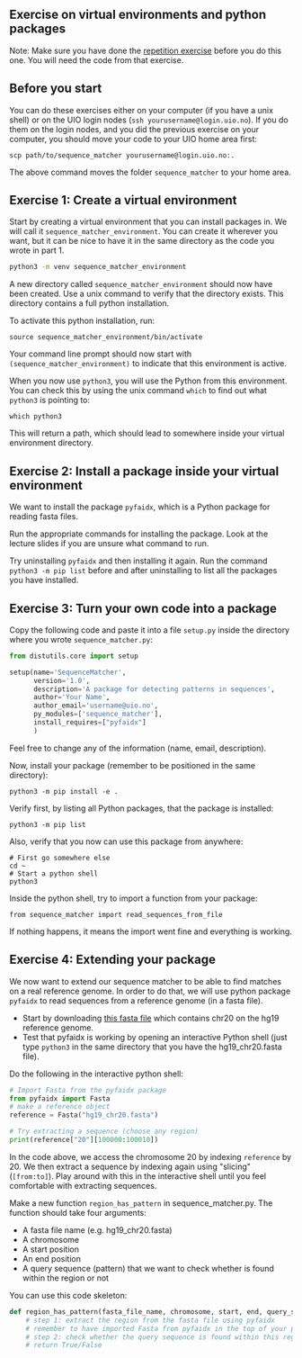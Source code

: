 

## Exercise on virtual environments and python packages

Note: Make sure you have done the [repetition exercise](../repetition) before you do this one. You will need the code from that exercise.


## Before you start
You can do these exercises either on your computer (if you have a unix shell) or on the UIO login nodes (`ssh yourusername@login.uio.no`). If you do them on the login nodes, and you did the previous exercise on your computer, you should move your code to your UIO home area first:
```
scp path/to/sequence_matcher yourusername@login.uio.no:.
```

The above command moves the folder `sequence_matcher` to your home area.


## Exercise 1: Create a virtual environment
Start by creating a virtual environment that you can install packages in. We will call it `sequence_matcher_environment`. You can create it wherever you want, but it can be nice to have it in the same directory as the code you wrote in part 1.

```bash
python3 -m venv sequence_matcher_environment
```

A new directory called `sequence_matcher_environment` should now have been created. Use a unix command to verify that the directory exists. This directory contains a full python installation. 

To activate this python installation, run:
```
source sequence_matcher_environment/bin/activate
```

Your command line prompt should now start with `(sequence_matcher_environment)` to indicate that this environment is active.

When you now use `python3`, you will use the Python from this environment. You can check this by using the unix command `which` to find out what `python3` is pointing to:

```
which python3
```

This will return a path, which should lead to somewhere inside your virtual environment directory.


## Exercise 2: Install a package inside your virtual environment
We want to install the package `pyfaidx`, which is a Python package for reading fasta files.

Run the appropriate commands for installing the package. Look at the lecture slides if you are unsure what command to run.

Try uninstalling `pyfaidx` and then installing it again. Run the command `python3 -m pip list` before and after uninstalling to list all the packages you have installed.

## Exercise 3: Turn your own code into a package
Copy the following code and paste it into a file `setup.py` inside the directory where you wrote `sequence_matcher.py`:

```python
from distutils.core import setup

setup(name='SequenceMatcher',
      version='1.0',
      description='A package for detecting patterns in sequences',
      author='Your Name',
      author_email='username@uio.no',
      py_modules=['sequence_matcher'],
      install_requires=["pyfaidx"]
      )
```

Feel free to change any of the information (name, email, description).

Now, install your package (remember to be positioned in the same directory):

```
python3 -m pip install -e .
```

Verify first, by listing all Python packages, that the package is installed:

```
python3 -m pip list
```

Also, verify that you now can use this package from anywhere:
```
# First go somewhere else
cd ~
# Start a python shell
python3
```
Inside the python shell, try to import a function from your package:
```
from sequence_matcher import read_sequences_from_file
```

If nothing happens, it means the import went fine and everything is working.


## Exercise 4: Extending your package
We now want to extend our sequence matcher to be able to find matches on a real reference genome. In order to do that, we will use python package `pyfaidx` to read sequences from a reference genome (in a fasta file).

* Start by downloading [this fasta file](hg19_chr20.fasta) which contains chr20 on the hg19 reference genome.
* Test that pyfaidx is working by opening an interactive Python shell (just type `python3` in the same directory that you have the hg19_chr20.fasta file).

Do the following in the interactive python shell: 
```python
# Import Fasta from the pyfaidx package
from pyfaidx import Fasta
# make a reference object
reference = Fasta("hg19_chr20.fasta")

# Try extracting a sequence (choose any region)
print(reference["20"][100000:100010])
```

In the code above, we access the chromosome 20 by indexing `reference` by 20. We then extract a sequence by indexing again using "slicing" (`[from:to]`). Play around with this in the interactive shell until you feel comfortable with extracting sequences.

Make a new function `region_has_pattern` in sequence_matcher.py. The function should take four arguments:
* A fasta file name (e.g. hg19_chr20.fasta)
* A chromosome
* A start position
* An end position
* A query sequence (pattern) that we want to check whether is found within the region or not

You can use this code skeleton:
```python
def region_has_pattern(fasta_file_name, chromosome, start, end, query_sequence):
    # step 1: extract the region from the fasta file using pyfaidx
    # remember to have imported Fasta from pyfaidx in the top of your python file
    # step 2: check whether the query sequence is found within this region or not
    # return True/False
```



